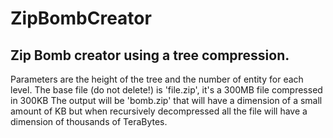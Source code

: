 # ZipBombCreator
Zip Bomb creator using a tree compression.
---------------------------------------------------------

Parameters are the height of the tree and the number of entity for each level.
The base file (do not delete!) is 'file.zip', it's a 300MB file compressed in 300KB
The output will be 'bomb.zip' that will have a dimension of a small amount of KB but when recursively decompressed all the file will have a dimension of thousands of TeraBytes.

